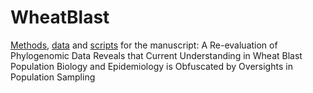 # WheatBlast
[Methods](/PhylogenomicAnalysesEtc.md), [data](/data/) and [scripts](/scripts/) for the manuscript: A Re-evaluation of Phylogenomic Data Reveals that Current Understanding in Wheat Blast Population Biology and Epidemiology is Obfuscated by Oversights in Population Sampling
